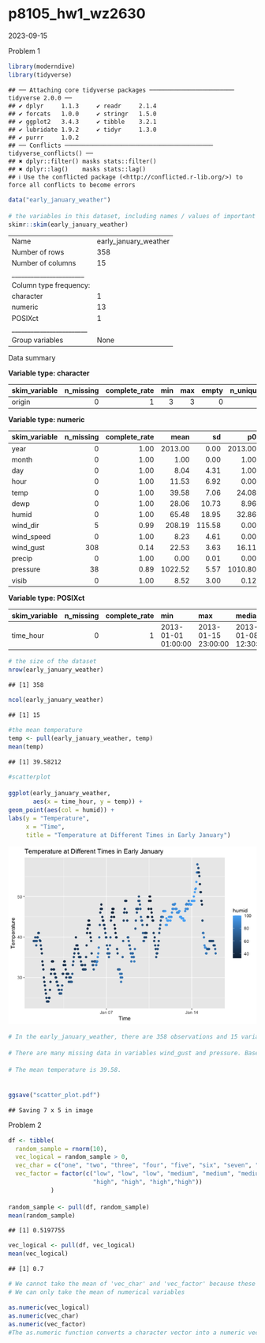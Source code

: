 p8105_hw1_wz2630
================
2023-09-15

Problem 1

``` r
library(moderndive)
library(tidyverse)
```

    ## ── Attaching core tidyverse packages ──────────────────────── tidyverse 2.0.0 ──
    ## ✔ dplyr     1.1.3     ✔ readr     2.1.4
    ## ✔ forcats   1.0.0     ✔ stringr   1.5.0
    ## ✔ ggplot2   3.4.3     ✔ tibble    3.2.1
    ## ✔ lubridate 1.9.2     ✔ tidyr     1.3.0
    ## ✔ purrr     1.0.2     
    ## ── Conflicts ────────────────────────────────────────── tidyverse_conflicts() ──
    ## ✖ dplyr::filter() masks stats::filter()
    ## ✖ dplyr::lag()    masks stats::lag()
    ## ℹ Use the conflicted package (<http://conflicted.r-lib.org/>) to force all conflicts to become errors

``` r
data("early_january_weather")

# the variables in this dataset, including names / values of important variables
skimr::skim(early_january_weather)
```

|                                                  |                       |
|:-------------------------------------------------|:----------------------|
| Name                                             | early_january_weather |
| Number of rows                                   | 358                   |
| Number of columns                                | 15                    |
| \_\_\_\_\_\_\_\_\_\_\_\_\_\_\_\_\_\_\_\_\_\_\_   |                       |
| Column type frequency:                           |                       |
| character                                        | 1                     |
| numeric                                          | 13                    |
| POSIXct                                          | 1                     |
| \_\_\_\_\_\_\_\_\_\_\_\_\_\_\_\_\_\_\_\_\_\_\_\_ |                       |
| Group variables                                  | None                  |

Data summary

**Variable type: character**

| skim_variable | n_missing | complete_rate | min | max | empty | n_unique | whitespace |
|:--------------|----------:|--------------:|----:|----:|------:|---------:|-----------:|
| origin        |         0 |             1 |   3 |   3 |     0 |        1 |          0 |

**Variable type: numeric**

| skim_variable | n_missing | complete_rate |    mean |     sd |      p0 |     p25 |     p50 |     p75 |    p100 | hist  |
|:--------------|----------:|--------------:|--------:|-------:|--------:|--------:|--------:|--------:|--------:|:------|
| year          |         0 |          1.00 | 2013.00 |   0.00 | 2013.00 | 2013.00 | 2013.00 | 2013.00 | 2013.00 | ▁▁▇▁▁ |
| month         |         0 |          1.00 |    1.00 |   0.00 |    1.00 |    1.00 |    1.00 |    1.00 |    1.00 | ▁▁▇▁▁ |
| day           |         0 |          1.00 |    8.04 |   4.31 |    1.00 |    4.00 |    8.00 |   12.00 |   15.00 | ▇▇▇▇▇ |
| hour          |         0 |          1.00 |   11.53 |   6.92 |    0.00 |    6.00 |   11.50 |   17.75 |   23.00 | ▇▇▆▇▇ |
| temp          |         0 |          1.00 |   39.58 |   7.06 |   24.08 |   33.98 |   39.02 |   44.96 |   57.92 | ▃▇▇▇▁ |
| dewp          |         0 |          1.00 |   28.06 |  10.73 |    8.96 |   19.94 |   26.06 |   35.06 |   53.06 | ▃▇▆▂▃ |
| humid         |         0 |          1.00 |   65.48 |  18.95 |   32.86 |   51.34 |   61.67 |   78.68 |  100.00 | ▃▇▆▂▅ |
| wind_dir      |         5 |          0.99 |  208.19 | 115.58 |    0.00 |  140.00 |  240.00 |  290.00 |  360.00 | ▅▁▂▇▆ |
| wind_speed    |         0 |          1.00 |    8.23 |   4.61 |    0.00 |    5.75 |    8.06 |   11.51 |   24.17 | ▅▇▆▂▁ |
| wind_gust     |       308 |          0.14 |   22.53 |   3.63 |   16.11 |   19.56 |   21.86 |   25.32 |   31.07 | ▅▇▃▇▁ |
| precip        |         0 |          1.00 |    0.00 |   0.01 |    0.00 |    0.00 |    0.00 |    0.00 |    0.19 | ▇▁▁▁▁ |
| pressure      |        38 |          0.89 | 1022.52 |   5.57 | 1010.80 | 1018.30 | 1022.05 | 1027.23 | 1034.40 | ▃▇▇▇▃ |
| visib         |         0 |          1.00 |    8.52 |   3.00 |    0.12 |    9.00 |   10.00 |   10.00 |   10.00 | ▁▁▁▁▇ |

**Variable type: POSIXct**

| skim_variable | n_missing | complete_rate | min                 | max                 | median              | n_unique |
|:--------------|----------:|--------------:|:--------------------|:--------------------|:--------------------|---------:|
| time_hour     |         0 |             1 | 2013-01-01 01:00:00 | 2013-01-15 23:00:00 | 2013-01-08 12:30:00 |      358 |

``` r
# the size of the dataset
nrow(early_january_weather)
```

    ## [1] 358

``` r
ncol(early_january_weather)
```

    ## [1] 15

``` r
#the mean temperature
temp <- pull(early_january_weather, temp)
mean(temp)
```

    ## [1] 39.58212

``` r
#scatterplot

ggplot(early_january_weather, 
       aes(x = time_hour, y = temp)) + 
geom_point(aes(col = humid)) + 
labs(y = "Temperature", 
     x = "Time", 
     title = "Temperature at Different Times in Early January")
```

![](p8105_hw1_wz2630_files/figure-gfm/unnamed-chunk-1-1.png)<!-- -->

``` r
# In the early_january_weather, there are 358 observations and 15 variables. 

# There are many missing data in variables wind_gust and pressure. Based on the scatterplot, there are outliers of temperatures greater than 50 degrees and below 30 degrees. The variable time_hour observations are in year, month, day, and hour; temp and humid variables are in continuous numbers.

# The mean temperature is 39.58. 


ggsave("scatter_plot.pdf")
```

    ## Saving 7 x 5 in image

Problem 2

``` r
df <- tibble(
  random_sample = rnorm(10),
  vec_logical = random_sample > 0,
  vec_char = c("one", "two", "three", "four", "five", "six", "seven", "eight", "nine", "ten"),
  vec_factor = factor(c("low", "low", "low", "medium", "medium", "medium", 
                        "high", "high", "high","high"))
            )

random_sample <- pull(df, random_sample)
mean(random_sample)
```

    ## [1] 0.5197755

``` r
vec_logical <- pull(df, vec_logical)
mean(vec_logical)
```

    ## [1] 0.7

``` r
# We cannot take the mean of 'vec_char' and 'vec_factor' because these variables are character values
# We can only take the mean of numerical variables
```

``` r
as.numeric(vec_logical)
as.numeric(vec_char)
as.numeric(vec_factor)
#The as.numeric function converts a character vector into a numeric vector.
```
